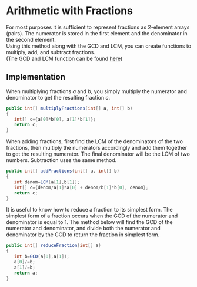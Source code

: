 # Arithmetic with Fractions
For most purposes it is sufficient to represent fractions as 2-element arrays (pairs). The numerator is stored in the first element and the denominator in the second element.\
Using this method along with the GCD and LCM, you can create functions to multiply, add, and subtract fractions.\
(The GCD and LCM function can be found [here](https://github.com/danielzyy/Programming-Notes/blob/master/Math/GCD%20and%20LCM%20%28Euclid%E2%80%99s%20algorithm%29.md))
## Implementation
When multiplying fractions _a_ and _b_, you simply multiply the numerator and denominator to get the resulting fraction _c_.
```java
public int[] multiplyFractions(int[] a, int[] b)
{
   int[] c={a[0]*b[0], a[1]*b[1]};
   return c;
}
```
When adding fractions, first find the LCM of the denominators of the two fractions, then multiply the numerators accordingly and add them together to get the resulting numerator. The final denominator will be the LCM of two numbers. Subtraction uses the same method. 
```java
public int[] addFractions(int[] a, int[] b)
{
   int denom=LCM(a[1],b[1]);
   int[] c={denom/a[1]*a[0] + denom/b[1]*b[0], denom};
   return c;
}
```
It is useful to know how to reduce a fraction to its simplest form. The simplest form of a fraction occurs when the GCD of the numerator and denominator is equal to 1. The method below will find the GCD of the numerator and denominator, and divide both the numerator and denominator by the GCD to return the fraction in simplest form.
```java
public int[] reduceFraction(int[] a)
{
   int b=GCD(a[0],a[1]);
   a[0]/=b;
   a[1]/=b;
   return a;
}
```
